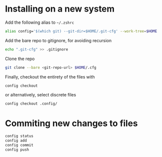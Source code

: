 # Installing on a new system

Add the following alias to `~/.zshrc`
```sh
alias config='$(which git) --git-dir=$HOME/.git-cfg' --work-tree=$HOME
```

Add the bare repo to gitignore, for avoiding recursion
```sh
echo ".git-cfg" >> .gitignore
```

Clone the repo
```sh
git clone --bare <git-repo-url> $HOME/.cfg
```

Finally, checkout the entirety of the files with
```sh
config checkout
```

or alternatively, select discrete files
```sh
config checkout .config/
```

# Commiting new changes to files

```sh
config status
config add
config commit
config push
```




